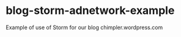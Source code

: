 blog-storm-adnetwork-example
============================

Example of use of Storm for our blog chimpler.wordpress.com